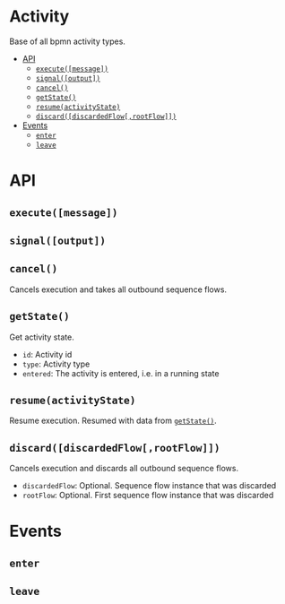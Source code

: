 Activity
========

Base of all bpmn activity types.

<!-- toc -->

- [API](#api)
  - [`execute([message])`](#executemessage)
  - [`signal([output])`](#signaloutput)
  - [`cancel()`](#cancel)
  - [`getState()`](#getstate)
  - [`resume(activityState)`](#resumeactivitystate)
  - [`discard([discardedFlow[,rootFlow]])`](#discarddiscardedflowrootflow)
- [Events](#events)
  - [`enter`](#enter)
  - [`leave`](#leave)

<!-- tocstop -->

# API

## `execute([message])`
## `signal([output])`
## `cancel()`

Cancels execution and takes all outbound sequence flows.

## `getState()`

Get activity state.

- `id`: Activity id
- `type`: Activity type
- `entered`: The activity is entered, i.e. in a running state

## `resume(activityState)`

Resume execution. Resumed with data from [`getState()`](#getstate).

## `discard([discardedFlow[,rootFlow]])`

Cancels execution and discards all outbound sequence flows.

- `discardedFlow`: Optional. Sequence flow instance that was discarded
- `rootFlow`: Optional. First sequence flow instance that was discarded

# Events

## `enter`
## `leave`
